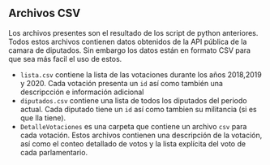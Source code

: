 ## Archivos CSV
Los archivos presentes son el resultado de los script de python anteriores. Todos estos archivos contienen datos obtenidos de la API pública de la camara de diputados. Sin embargo los datos están en formato CSV para que sea más facil el uso de estos.

- `lista.csv` contiene la lista de las votaciones durante los años 2018,2019 y 2020. Cada votación presenta un `id` así como también una descripcción e información adicional 
- `diputados.csv` contiene una lista de todos los diputados del periodo actual. Cada diputado tiene un `id` así como tambien su militancia (si es que lla tiene).
- `DetalleVotaciones` es una carpeta que contiene un archivo `csv` para cada votación. Estos archivos contienen una descripción de la votación, así como el conteo detallado de votos y la lista explícita del voto de cada parlamentario.
